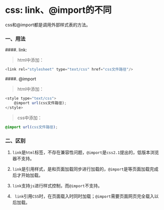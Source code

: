 # css: link、@import的不同

css和@import都是调用外部样式表的方法。

### 一、用法
####.	link:
>html中添加：
```javascript
<link rel="stylesheet" type="text/css" href="css文件路径"/>
```

####. @import

>html中添加：
```javascript
<style type="text/css">
	@import url(css文件路径);
</style>
```

>css中添加：
```css
@import url(css文件路径);
```

### 二、区别
1. `link`是`html`标签，不存在兼容性问题，`@import`是`css2.1`提出的，低版本浏览器不支持。

2. `link`是引用样式，是和页面加载同步进行加载的，`@import`是等页面加载完成后才开始加载。

3. `link`支持`js`进行样式控制，而`@import`不支持。

4. ` link`引用`CSS`时，在页面载入时同时加载；`@import`需要页面网页完全载入以后加载。

